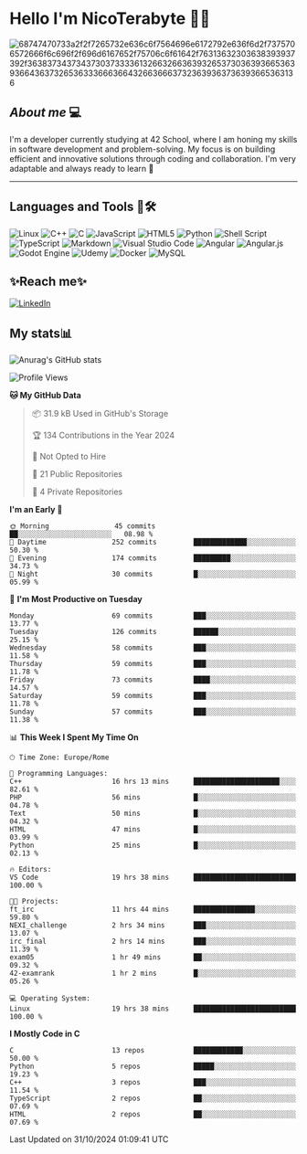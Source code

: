 # Hello I'm NicoTerabyte 🐧🔨

![68747470733a2f2f7265732e636c6f7564696e6172792e636f6d2f7375706572666f6c696f2f696d6167652f75706c6f61642f76313632303638393937392f363837343734373037333361326632663639326537303639366536393664363732653633366636643266366637323639363736393665363136](https://user-images.githubusercontent.com/58959408/232639433-cb0aea21-66f0-4508-a771-85e2089c5a87.gif)



## _About me_ 💻

I'm a developer currently studying at 42 School, where I am honing my skills in software development and problem-solving. My focus is on building efficient and innovative solutions through coding and collaboration. I'm very adaptable and always ready to learn 🚀

---

## **Languages and Tools 🧰🛠️**
![Linux](https://img.shields.io/badge/Linux-FCC624?style=for-the-badge&logo=linux&logoColor=black)
![C++](https://img.shields.io/badge/c++-%2300599C.svg?style=for-the-badge&logo=c%2B%2B&logoColor=white)
![C](https://img.shields.io/badge/c-%2300599C.svg?style=for-the-badge&logo=c&logoColor=white)
![JavaScript](https://img.shields.io/badge/javascript-%23323330.svg?style=for-the-badge&logo=javascript&logoColor=%23F7DF1E)
![HTML5](https://img.shields.io/badge/html5-%23E34F26.svg?style=for-the-badge&logo=html5&logoColor=white)
![Python](https://img.shields.io/badge/python-3670A0?style=for-the-badge&logo=python&logoColor=ffdd54)
![Shell Script](https://img.shields.io/badge/shell_script-%23121011.svg?style=for-the-badge&logo=gnu-bash&logoColor=white)
![TypeScript](https://img.shields.io/badge/typescript-%23007ACC.svg?style=for-the-badge&logo=typescript&logoColor=white)
![Markdown](https://img.shields.io/badge/markdown-%23000000.svg?style=for-the-badge&logo=markdown&logoColor=white)
![Visual Studio Code](https://img.shields.io/badge/Visual%20Studio%20Code-0078d7.svg?style=for-the-badge&logo=visual-studio-code&logoColor=white)
![Angular](https://img.shields.io/badge/angular-%23DD0031.svg?style=for-the-badge&logo=angular&logoColor=white)
![Angular.js](https://img.shields.io/badge/angular.js-%23E23237.svg?style=for-the-badge&logo=angularjs&logoColor=white)
![Godot Engine](https://img.shields.io/badge/GODOT-%23FFFFFF.svg?style=for-the-badge&logo=godot-engine)
![Udemy](https://img.shields.io/badge/Udemy-A435F0?style=for-the-badge&logo=Udemy&logoColor=white)
![Docker](https://img.shields.io/badge/docker-%230db7ed.svg?style=for-the-badge&logo=docker&logoColor=white)
![MySQL](https://img.shields.io/badge/mysql-4479A1.svg?style=for-the-badge&logo=mysql&logoColor=white)


## ✨Reach me✨
[![LinkedIn](https://img.shields.io/badge/linkedin-%230077B5.svg?style=for-the-badge&logo=linkedin&logoColor=white)](https://www.linkedin.com/in/lorenzo-nicotera/)


## My stats📊
![Anurag's GitHub stats](https://github-readme-stats.vercel.app/api?username=nicoterabyte&theme=radical&show_icons=true)

<!--START_SECTION:waka-->
![Profile Views](http://img.shields.io/badge/Profile%20Views-17-blue)

**🐱 My GitHub Data** 

> 📦 31.9 kB Used in GitHub's Storage 
 > 
> 🏆 134 Contributions in the Year 2024
 > 
> 🚫 Not Opted to Hire
 > 
> 📜 21 Public Repositories 
 > 
> 🔑 4 Private Repositories 
 > 
**I'm an Early 🐤** 

```text
🌞 Morning                45 commits          ██░░░░░░░░░░░░░░░░░░░░░░░   08.98 % 
🌆 Daytime                252 commits         █████████████░░░░░░░░░░░░   50.30 % 
🌃 Evening                174 commits         █████████░░░░░░░░░░░░░░░░   34.73 % 
🌙 Night                  30 commits          █░░░░░░░░░░░░░░░░░░░░░░░░   05.99 % 
```
📅 **I'm Most Productive on Tuesday** 

```text
Monday                   69 commits          ███░░░░░░░░░░░░░░░░░░░░░░   13.77 % 
Tuesday                  126 commits         ██████░░░░░░░░░░░░░░░░░░░   25.15 % 
Wednesday                58 commits          ███░░░░░░░░░░░░░░░░░░░░░░   11.58 % 
Thursday                 59 commits          ███░░░░░░░░░░░░░░░░░░░░░░   11.78 % 
Friday                   73 commits          ████░░░░░░░░░░░░░░░░░░░░░   14.57 % 
Saturday                 59 commits          ███░░░░░░░░░░░░░░░░░░░░░░   11.78 % 
Sunday                   57 commits          ███░░░░░░░░░░░░░░░░░░░░░░   11.38 % 
```


📊 **This Week I Spent My Time On** 

```text
🕑︎ Time Zone: Europe/Rome

💬 Programming Languages: 
C++                      16 hrs 13 mins      █████████████████████░░░░   82.61 % 
PHP                      56 mins             █░░░░░░░░░░░░░░░░░░░░░░░░   04.78 % 
Text                     50 mins             █░░░░░░░░░░░░░░░░░░░░░░░░   04.32 % 
HTML                     47 mins             █░░░░░░░░░░░░░░░░░░░░░░░░   03.99 % 
Python                   25 mins             █░░░░░░░░░░░░░░░░░░░░░░░░   02.13 % 

🔥 Editors: 
VS Code                  19 hrs 38 mins      █████████████████████████   100.00 % 

🐱‍💻 Projects: 
ft_irc                   11 hrs 44 mins      ███████████████░░░░░░░░░░   59.80 % 
NEXI_challenge           2 hrs 34 mins       ███░░░░░░░░░░░░░░░░░░░░░░   13.07 % 
irc_final                2 hrs 14 mins       ███░░░░░░░░░░░░░░░░░░░░░░   11.39 % 
exam05                   1 hr 49 mins        ██░░░░░░░░░░░░░░░░░░░░░░░   09.32 % 
42-examrank              1 hr 2 mins         █░░░░░░░░░░░░░░░░░░░░░░░░   05.26 % 

💻 Operating System: 
Linux                    19 hrs 38 mins      █████████████████████████   100.00 % 
```

**I Mostly Code in C** 

```text
C                        13 repos            ████████████░░░░░░░░░░░░░   50.00 % 
Python                   5 repos             █████░░░░░░░░░░░░░░░░░░░░   19.23 % 
C++                      3 repos             ███░░░░░░░░░░░░░░░░░░░░░░   11.54 % 
TypeScript               2 repos             ██░░░░░░░░░░░░░░░░░░░░░░░   07.69 % 
HTML                     2 repos             ██░░░░░░░░░░░░░░░░░░░░░░░   07.69 % 
```




 Last Updated on 31/10/2024 01:09:41 UTC
<!--END_SECTION:waka-->
